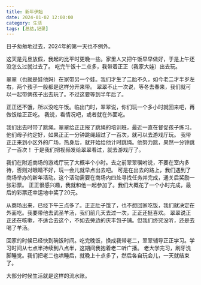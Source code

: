 ```yaml
---
title: 新年伊始
date: 2024-01-02 12:00:00
category: 生活
tags: [总结,记录]
---
```


日子匆匆地过去，2024年的第一天也不例外。

<!--more-->

这天是元旦放假，我起的比平时更晚一些。家里人又把午饭早早做好，于是上午还没怎么过就过去了。
吃完午饭十二点多，我带着正正（我家大娃）出去玩。

翠翠（也就是娃他妈）在家带另一个娃。我们才生了二胎不久，如今老二才半岁左右，两个孩子一般都是这样分开来带。
翠翠不止一次说，等冬去春来，我们就可以一起带俩孩子出去玩了。不过这要等到半年后了。

正正还不饿，所以没吃午饭。临出门时，翠翠说，你们玩一个多小时就回来吧，再做饭给正正吃。
我说，看情况吧，或者就在外面吃。

我们出去时带了跳绳。翠翠给正正报了跳绳的培训班，最近一直在督促孩子练习。
他们母子约定好，如果正正一分钟跳绳超过了一百次，就可以去游戏厅玩。
我带正正来到小区外的广场，热身后，就开始给他计时跳绳。他努力跳，果然一分钟跳了一百次！
于是我们把视频发给翠翠看过，就去游戏厅了。

我们在附近商场的游戏厅玩了大概半个小时。去之前翠翠嘱咐说，不要在室内多待，否则对眼睛不好，玩一会儿就早点出去吧。
可是在出去的路上，我们遇到了商场举办的新年活动。这个活动需要在商场内四处寻找任务并完成，通关后奖励一张彩票。
正正很感兴趣，我就和他一起参加了。我们大概花了一个小时完成，最后的彩票还幸运地中奖了20元。

从商场出来，已经下午三点多了。正正肚子饿了，也不想回家吃饭，我们就决定在外面吃。我要带他去武圣羊汤，我们前几天去过一次，正正还挺喜欢。
翠翠说正正还在咳嗽，不适合去这个，不如去旁边的庆丰包子铺。但我们终究没听，还是去喝了羊汤。

回家的时候已经快到碗饭时间。吃完晚饭，换成我带老二，翠翠辅导正正学习。学习时间从七点半持续到八点半，这期间我抱着老二听广播。
老大学完习，刷牙洗脚睡觉。我们把老二也哄睡后，就晚上十点多了，然后各自玩会儿，一天就结束了。

大部分时候生活就是这样的流水账。
